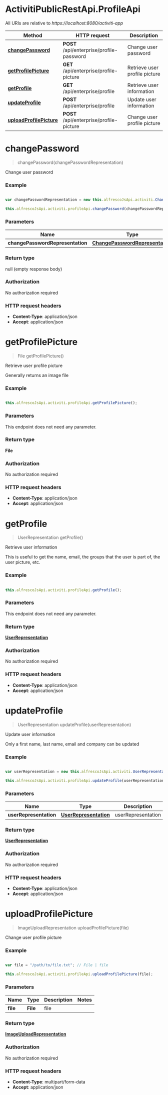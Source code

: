 # ActivitiPublicRestApi.ProfileApi

All URIs are relative to *https://localhost:8080/activiti-app*

Method | HTTP request | Description
------------- | ------------- | -------------
[**changePassword**](ProfileApi.md#changePassword) | **POST** /api/enterprise/profile-password | Change user password
[**getProfilePicture**](ProfileApi.md#getProfilePicture) | **GET** /api/enterprise/profile-picture | Retrieve user profile picture
[**getProfile**](ProfileApi.md#getProfile) | **GET** /api/enterprise/profile | Retrieve user information
[**updateProfile**](ProfileApi.md#updateProfile) | **POST** /api/enterprise/profile | Update user information
[**uploadProfilePicture**](ProfileApi.md#uploadProfilePicture) | **POST** /api/enterprise/profile-picture | Change user profile picture


<a name="changePassword"></a>
# **changePassword**
> changePassword(changePasswordRepresentation)

Change user password

### Example
```javascript

var changePasswordRepresentation = new this.alfrescoJsApi.activiti.ChangePasswordRepresentation(); // ChangePasswordRepresentation | changePasswordRepresentation

this.alfrescoJsApi.activiti.profileApi.changePassword(changePasswordRepresentation);
```

### Parameters

Name | Type | Description  | Notes
------------- | ------------- | ------------- | -------------
 **changePasswordRepresentation** | [**ChangePasswordRepresentation**](ChangePasswordRepresentation.md)| changePasswordRepresentation | 

### Return type

null (empty response body)

### Authorization

No authorization required

### HTTP request headers

 - **Content-Type**: application/json
 - **Accept**: application/json

<a name="getProfilePicture"></a>
# **getProfilePicture**
> File getProfilePicture()

Retrieve user profile picture

Generally returns an image file

### Example
```javascript

this.alfrescoJsApi.activiti.profileApi.getProfilePicture();
```

### Parameters
This endpoint does not need any parameter.

### Return type

**File**

### Authorization

No authorization required

### HTTP request headers

 - **Content-Type**: application/json
 - **Accept**: application/json

<a name="getProfile"></a>
# **getProfile**
> UserRepresentation getProfile()

Retrieve user information

 This is useful to get the name, email, the groups that the user is part of, the user picture, etc.

### Example
```javascript

this.alfrescoJsApi.activiti.profileApi.getProfile();
```

### Parameters
This endpoint does not need any parameter.

### Return type

[**UserRepresentation**](UserRepresentation.md)

### Authorization

No authorization required

### HTTP request headers

 - **Content-Type**: application/json
 - **Accept**: application/json

<a name="updateProfile"></a>
# **updateProfile**
> UserRepresentation updateProfile(userRepresentation)

Update user information

Only a first name, last name, email and company can be updated

### Example
```javascript

var userRepresentation = new this.alfrescoJsApi.activiti.UserRepresentation(); // UserRepresentation | userRepresentation

this.alfrescoJsApi.activiti.profileApi.updateProfile(userRepresentation);
```

### Parameters

Name | Type | Description  | Notes
------------- | ------------- | ------------- | -------------
 **userRepresentation** | [**UserRepresentation**](UserRepresentation.md)| userRepresentation | 

### Return type

[**UserRepresentation**](UserRepresentation.md)

### Authorization

No authorization required

### HTTP request headers

 - **Content-Type**: application/json
 - **Accept**: application/json

<a name="uploadProfilePicture"></a>
# **uploadProfilePicture**
> ImageUploadRepresentation uploadProfilePicture(file)

Change user profile picture

### Example
```javascript

var file = "/path/to/file.txt"; // File | file

this.alfrescoJsApi.activiti.profileApi.uploadProfilePicture(file);
```

### Parameters

Name | Type | Description  | Notes
------------- | ------------- | ------------- | -------------
 **file** | **File**| file | 

### Return type

[**ImageUploadRepresentation**](ImageUploadRepresentation.md)

### Authorization

No authorization required

### HTTP request headers

 - **Content-Type**: multipart/form-data
 - **Accept**: application/json

